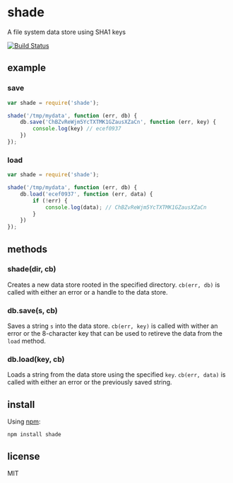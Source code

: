 # shade

A file system data store using SHA1 keys

[![Build Status](https://travis-ci.org/azavea/shade.png?branch=master)](https://travis-ci.org/azavea/shade)

## example

### save

```javascript
var shade = require('shade');

shade('/tmp/mydata', function (err, db) {
    db.save('ChBZvReWjm5YcTXTMK1GZausXZaCn', function (err, key) {
        console.log(key) // ecef0937
    })
});

```

### load

```javascript
var shade = require('shade');

shade('/tmp/mydata', function (err, db) {
    db.load('ecef0937', function (err, data) {
        if (!err) {
            console.log(data); // ChBZvReWjm5YcTXTMK1GZausXZaCn
        }
    })
});

```

## methods

### shade(dir, cb)

Creates a new data store rooted in the specified directory. ``cb(err, db)`` is called with either an error or a handle to the data store.

### db.save(s, cb)

Saves a string ``s`` into the data store. ``cb(err, key)`` is called with wither an error or the 8-character key that can be used to retireve the data from the ``load`` method.

### db.load(key, cb)

Loads a string from the data store using the specified ``key``. ``cb(err, data)`` is called with either an error or the previously saved string.

## install

Using [npm](https://npmjs.org):

```
npm install shade
```

## license

MIT